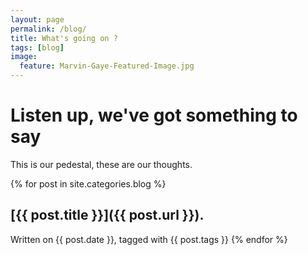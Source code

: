 ```yaml
---
layout: page
permalink: /blog/
title: What's going on ?
tags: [blog]
image:
  feature: Marvin-Gaye-Featured-Image.jpg
---
```


# Listen up, we've got something to say

This is our pedestal, these are our thoughts.

{% for post in site.categories.blog %}
## [{{ post.title }}]({{ post.url }}).

Written on {{ post.date }}, tagged with {{ post.tags }}
{% endfor %}
